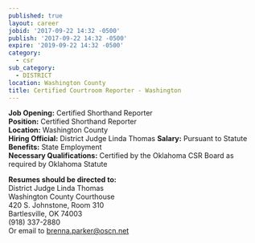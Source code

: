 ```yaml
---
published: true
layout: career
jobid: '2017-09-22 14:32 -0500'
publish: '2017-09-22 14:32 -0500'
expire: '2019-09-22 14:32 -0500'
category:
  - csr
sub_category:
  - DISTRICT
location: Washington County
title: Certified Courtroom Reporter - Washington
---
```

**Job Opening:** Certified Shorthand Reporter  
**Position:** Certified Shorthand Reporter  
**Location:** Washington County  
**Hiring Official:** District Judge Linda Thomas 
**Salary:** Pursuant to Statute  
**Benefits:** State Employment  
**Necessary Qualifications:** Certified by the Oklahoma CSR Board as required by Oklahoma Statute
 
**Resumes should be directed to:**   
District Judge Linda Thomas   
Washington County Courthouse  
420 S. Johnstone, Room 310  
Bartlesville, OK 74003  
(918) 337-2880  
Or email to [brenna.parker@oscn.net](mailto:brenna.parker@oscn.net)

